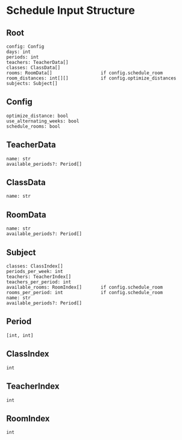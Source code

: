 # Schedule Input Structure

## Root

```
config: Config
days: int
periods: int
teachers: TeacherData[]
classes: ClassData[]
rooms: RoomData[]                  if config.schedule_room
room_distances: int[][]            if config.optimize_distances
subjects: Subject[]
```

## Config

```
optimize_distance: bool
use_alternating_weeks: bool
schedule_rooms: bool
```

## TeacherData

```
name: str
available_periods?: Period[]
```

## ClassData

```
name: str
```

## RoomData

```
name: str
available_periods?: Period[]
```

## Subject

```
classes: ClassIndex[]
periods_per_week: int
teachers: TeacherIndex[]
teachers_per_period: int
available_rooms: RoomIndex[]       if config.schedule_room
rooms_per_period: int              if config.schedule_room
name: str
available_periods?: Period[]
```

## Period

`[int, int]`

## ClassIndex

`int`

## TeacherIndex

`int`

## RoomIndex

`int`
